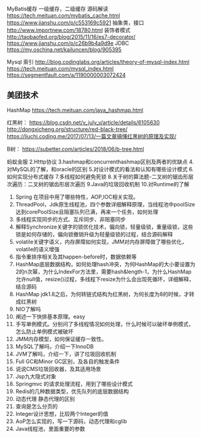 MyBatis缓存
    一级缓存，二级缓存  源码解读
        https://tech.meituan.com/mybatis_cache.html 
        https://www.jianshu.com/p/c553169c5921
    抽象类，接口
        http://www.importnew.com/18780.html 
    装饰者模式
        http://taobaofed.org/blog/2015/11/16/es7-decorator/
        https://www.jianshu.com/p/c26b9b4a9d9e
    JDBC
        https://my.oschina.net/kailuncen/blog/905395

Mysql 索引
http://blog.codinglabs.org/articles/theory-of-mysql-index.html
https://tech.meituan.com/mysql_index.html
https://segmentfault.com/a/1190000003072424


美团技术
--------------
HashMap     https://tech.meituan.com/java_hashmap.html



红黑树：
https://blog.csdn.net/v_july_v/article/details/6105630
http://dongxicheng.org/structure/red-black-tree/
https://liuchi.coding.me/2017/07/13/一篇文章搞懂红黑树的原理及实现/

B树：
https://subetter.com/articles/2018/06/b-tree.html




蚂蚁金服
    2.Htttp协议 
    3.hashmap和concurrenthashmap区别及两者的优缺点
    4.对MySQL的了解，和oracle的区别 
    5.对设计模式的看法和认知有哪些设计模式 
    6.如何实现分布式缓存 
    7.多线程如何避免死锁 
    8.关于树的算法题-二叉树的锯齿形层次遍历：二叉树的锯齿形层次遍历 
    9.Java的垃圾回收机制 
    10.对Runtime的了解 

1. Spring 在项目中用了哪些特性，AOP,IOC相关实现。
2. ThreadPool，Jdk原生线程池，四个参数详细解释原理，当线程池中poolSize达到corePoolSize且阻塞队列已满，再来一个任务，如何处理
3. 多线程实现同步的方式、互斥同步、非阻塞同步
4. 解释Synchronize关键字的锁优化技术，偏向锁，轻量级锁，重量级锁，这些锁是如何存储的，偏向锁撤销升级为轻量级锁的过程，结合源码解释
5. volatile关键字语义，内存屏障如何实现，JMM对内存屏障做了哪些优化，volatile的语义增强
6. 指令重排序相关及其happen-before时，数据依赖等
7. HashMap底层数据结构，如何处理hash冲突，为何HashMap的大小要设置为2的n次幂，为什么IndexFor方法里，需要hash&length-1，为什么HashMap允许null值，resize()过程，多线程下resize为什么会出现死循环，详细解释，结合源码
8. HashMap jdk1.8之后，为何转链式结构为红黑树，为何长度为8的时候，才转成红黑树
9. NIO了解吗
10. 阐述一下快排基本原理。easy
11. 手写单例模式。分别问了多线程情况如何处理，什么时候可以破坏单例模式，怎么防止单例模式被破坏
12. JMM内存模型，如何保证缓存一致性。
13. MySQL了解吗，介绍一下InnoDB
14. JVM了解吗，介绍一下，讲了垃圾回收机制
15. Full GC和Minor GC区别，及各自的触发条件
16. 说说CMS垃圾回收器，及其适用场景
17. Jsp九大隐式对象
18. Springmvc 的请求处理流程，用到了哪些设计模式
19. Redis的几种数据类型，优先队列的底层数据结构
20. 动态代理 静态代理的区别
21. 查询是怎么分页的
22. Integer设计思想，比较两个Integer的值
23. AoP怎么实现的，写一下源码，动态代理和cglib
24. Java线程池，里面重要的参数